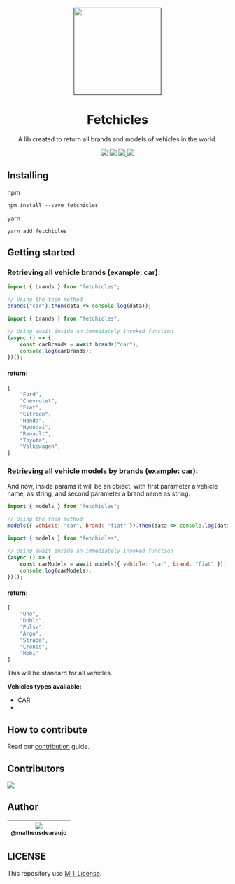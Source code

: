 <p align="center">
  <a href="" rel="noopener">
    <img width=200px height=200px src="https://i.imgur.com/G5h7EoT.png">
 </a>
</p>

<h1 align="center">Fetchicles</h1>

<p align="center">
  A lib created to return all brands and models of vehicles in the world.
</p>

<div align="center">
    <a>
        <img src="https://img.shields.io/badge/version-1.0.1-blue.svg?cacheSeconds=2592000">
    </a>
    <a>
        <img src="https://img.shields.io/badge/status-active-success.svg">
    </a>
    <a href="https://github.com/matheusdearaujo/fetchicles/issues">
        <img src="https://img.shields.io/github/issues/matheusdearaujo/fetchicles">
    </a>
    <a href="https://github.com/matheusdearaujo/fetchicles/pulls">
        <img src="https://img.shields.io/github/issues-pr/matheusdearaujo/fetchicles">
    </a>
</div>

## Installing

npm

```
npm install --save fetchicles
```

yarn

```
yarn add fetchicles
```

## Getting started

### Retrieving all vehicle brands (example: car):

```js
import { brands } from "fetchicles";

// Using the then method
brands("car").then(data => console.log(data));
```

```js
import { brands } from "fetchicles";

// Using await inside an immediately invoked function
(async () => {
	const carBrands = await brands("car");
	console.log(carBrands);
})();
```

#### return:

```js
[
	"Ford",
	"Chevrolet",
	"Fiat",
	"Citroen",
	"Honda",
	"Hyundai",
	"Renault",
	"Toyota",
	"Volkswagen",
]
```

### Retrieving all vehicle models by brands (example: car):

And now, inside params it will be an object, with first parameter a vehicle name, as string, and second parameter a brand name as string.

```js
import { models } from "fetchicles";

// Using the then method
models({ vehicle: "car", brand: "fiat" }).then(data => console.log(data));
```

```js
import { models } from "fetchicles";

// Using await inside an immediately invoked function
(async () => {
	const carModels = await models({ vehicle: "car", brand: "fiat" });
	console.log(carModels);
})();
```

#### return:

```js
[
    "Uno",
    "Doblo",
    "Pulse",
    "Argo",
    "Strada",
    "Cronos",
    "Mobi"
]
```

This will be standard for all vehicles.

**Vehicles types available:**

- CAR
-

## How to contribute

Read our [contribution](/CONTRIBUTING.md) guide.

## Contributors

<a href="https://github.com/matheusdearaujo/fetchicles/graphs/contributors"><img src="https://contrib.rocks/image?repo=matheusdearaujo/fetchicles" /></a>

## Author

| [<img src="https://avatars.githubusercontent.com/u/61164981?v=3&s=115"><br><sub>@matheusdearaujo</sub>](https://github.com/matheusdearaujo) |
| :-----------------------------------------------------------------------------------------------------------------------------------------: |

## LICENSE

This repository use [MIT License](/LICENSE).
